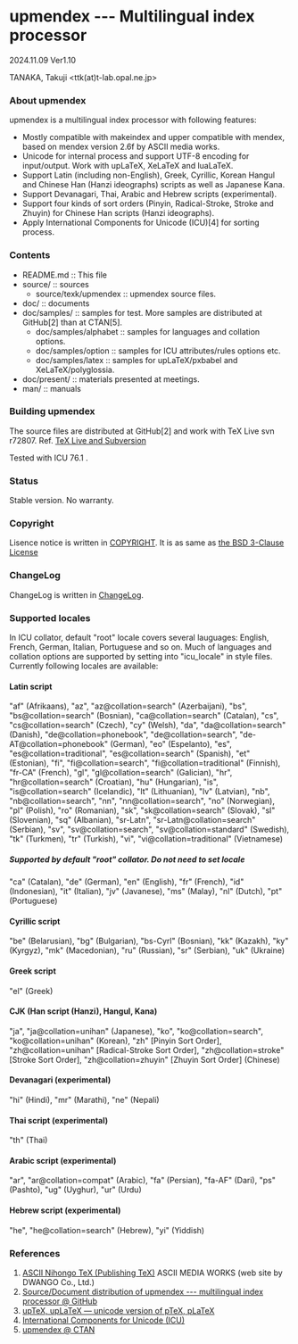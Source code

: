 upmendex  --- Multilingual index processor
==========================================

2024.11.09 Ver1.10

TANAKA, Takuji
<ttk(at)t-lab.opal.ne.jp>


### About upmendex
upmendex is a multilingual index processor with following features:

 * Mostly compatible with makeindex and
   upper compatible with mendex,
   based on mendex version 2.6f by ASCII media works.
 * Unicode for internal process and
   support UTF-8 encoding for input/output.
   Work with upLaTeX, XeLaTeX and luaLaTeX.
 * Support Latin (including non-English), Greek, Cyrillic,
   Korean Hangul and Chinese Han (Hanzi ideographs) scripts
   as well as Japanese Kana.
 * Support Devanagari, Thai, Arabic and Hebrew scripts (experimental).
 * Support four kinds of sort orders (Pinyin, Radical-Stroke,
   Stroke and Zhuyin) for Chinese Han scripts (Hanzi ideographs).
 * Apply International Components for Unicode (ICU)[4]
   for sorting process.

### Contents
 * README.md :: This file
 * source/ :: sources
   * source/texk/upmendex :: upmendex source files.
 * doc/ :: documents
 * doc/samples/ :: samples for test.
   More samples are distributed at GitHub[2] than at CTAN[5].
   * doc/samples/alphabet :: samples for languages and collation options.
   * doc/samples/option :: samples for ICU attributes/rules options etc.
   * doc/samples/latex :: samples for upLaTeX/pxbabel and XeLaTeX/polyglossia.
 * doc/present/ :: materials presented at meetings.
 * man/ :: manuals

### Building upmendex
The source files are distributed at GitHub[2] and work with TeX Live svn r72807.
Ref. [TeX Live and Subversion](http://www.tug.org/texlive/svn/)

Tested with ICU 76.1 .

### Status
Stable version.
No warranty.

### Copyright
Lisence notice is written in [COPYRIGHT](./COPYRIGHT).
It is as same as [the BSD 3-Clause License](https://opensource.org/licenses/BSD-3-Clause)

### ChangeLog
ChangeLog is written in [ChangeLog](./source/texk/upmendex/ChangeLog).

### Supported locales
In ICU collator, default "root" locale covers several lauguages:
English, French, German, Italian, Portuguese and so on.
Much of languages and collation options are supported by
setting into "icu_locale" in style files.
Currently following locales are available:

#### Latin script
  "af" (Afrikaans), "az", "az@collation=search" (Azerbaijani),
  "bs", "bs@collation=search" (Bosnian),
  "ca@collation=search" (Catalan), "cs", "cs@collation=search" (Czech),
  "cy" (Welsh), "da", "da@collation=search" (Danish),
  "de@collation=phonebook", "de@collation=search", "de-AT@collation=phonebook" (German),
  "eo" (Espelanto), "es", "es@collation=traditional", "es@collation=search" (Spanish),
  "et" (Estonian), "fi", "fi@collation=search", "fi@collation=traditional" (Finnish),
  "fr-CA" (French), "gl", "gl@collation=search" (Galician),
  "hr", "hr@collation=search" (Croatian), "hu" (Hungarian),
  "is", "is@collation=search" (Icelandic), "lt" (Lithuanian), "lv" (Latvian),
  "nb", "nb@collation=search", "nn", "nn@collation=search", "no" (Norwegian),
  "pl" (Polish), "ro" (Romanian), "sk", "sk@collation=search" (Slovak),
  "sl" (Slovenian), "sq" (Albanian), "sr-Latn", "sr-Latn@collation=search" (Serbian),
  "sv", "sv@collation=search", "sv@collation=standard" (Swedish), "tk" (Turkmen),
  "tr" (Turkish), "vi", "vi@collation=traditional" (Vietnamese)

##### Supported by default "root" collator. Do not need to set locale
  "ca" (Catalan), "de" (German), "en" (English), "fr" (French), "id" (Indonesian),
  "it" (Italian), "jv" (Javanese), "ms" (Malay), "nl" (Dutch), "pt" (Portuguese)

#### Cyrillic script
  "be" (Belarusian), "bg" (Bulgarian), "bs-Cyrl" (Bosnian), "kk" (Kazakh), "ky" (Kyrgyz),
  "mk" (Macedonian), "ru" (Russian), "sr" (Serbian), "uk" (Ukraine)

#### Greek script
  "el" (Greek)

#### CJK (Han script (Hanzi), Hangul, Kana)
  "ja", "ja@collation=unihan" (Japanese),
  "ko", "ko@collation=search", "ko@collation=unihan" (Korean),
  "zh" [Pinyin Sort Order], "zh@collation=unihan" [Radical-Stroke Sort Order],
  "zh@collation=stroke" [Stroke Sort Order], "zh@collation=zhuyin" [Zhuyin Sort Order] (Chinese)

#### Devanagari (experimental)
  "hi" (Hindi), "mr" (Marathi), "ne" (Nepali)

#### Thai script (experimental)
  "th" (Thai)

#### Arabic script (experimental)
  "ar", "ar@collation=compat" (Arabic), "fa" (Persian), "fa-AF" (Dari), "ps" (Pashto),
  "ug" (Uyghur), "ur" (Urdu)

#### Hebrew script (experimental)
  "he", "he@collation=search" (Hebrew), "yi" (Yiddish)

### References
1.  [ASCII Nihongo TeX (Publishing TeX)](https://asciidwango.github.io/ptex/)
    ASCII MEDIA WORKS (web site by DWANGO Co., Ltd.)
2.  [Source/Document distribution of upmendex --- multilingual index processor @ GitHub](https://github.com/t-tk/upmendex-package)
3.  [upTeX, upLaTeX ― unicode version of pTeX, pLaTeX](http://www.t-lab.opal.ne.jp/tex/uptex_en.html)
4.  [International Components for Unicode (ICU)](https://icu.unicode.org/)
5.  [upmendex @ CTAN](https://ctan.org/pkg/upmendex/)


